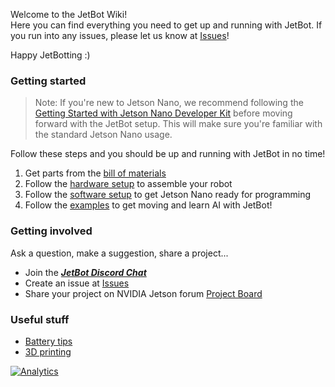 Welcome to the JetBot Wiki!  
Here you can find everything you need to get up and running with JetBot. 
If you run into any issues, please let us know at [Issues](https://github.com/NVIDIA-AI-IOT-private/jetbot/issues)!

Happy JetBotting :)

### Getting started

> Note:  If you're new to Jetson Nano, we recommend following the [Getting Started with Jetson Nano Developer Kit](https://developer.nvidia.com/embedded/learn/get-started-jetson-nano-devkit) before moving forward with the JetBot setup.  This will make sure you're familiar with the standard Jetson Nano usage.

Follow these steps and you should be up and running with JetBot in no time!

1. Get parts from the [bill of materials](bill-of-materials)
2. Follow the [hardware setup](hardware-setup) to assemble your robot
3. Follow the [software setup](software-setup) to get Jetson Nano ready for programming
4. Follow the [examples](examples) to get moving and learn AI with JetBot!

### Getting involved

Ask a question, make a suggestion, share a project...

* Join the ***[JetBot Discord Chat](https://discord.gg/Ady6NtF)***
* Create an issue at [Issues](https://github.com/NVIDIA-AI-IOT-private/jetbot/issues)
* Share your project on NVIDIA Jetson forum [Project Board](https://devtalk.nvidia.com/default/board/139/jetson-embedded-systems/)

### Useful stuff

* [Battery tips](battery-tips)
* [3D printing](3D-printing)

[![Analytics](https://ga-beacon.appspot.com/UA-135919510-1/jetbot/wiki/Home?pixel)](https://github.com/igrigorik/ga-beacon)